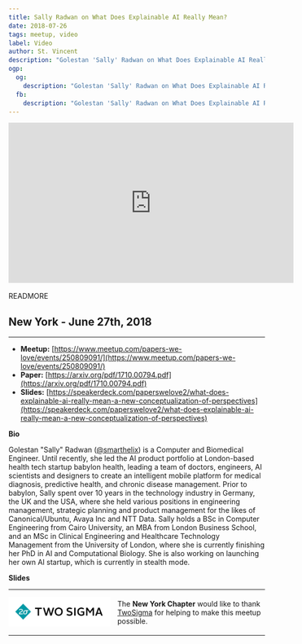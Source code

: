 ```yaml
---
title: Sally Radwan on What Does Explainable AI Really Mean?
date: 2018-07-26
tags: meetup, video
label: Video
author: St. Vincent
description: "Golestan 'Sally' Radwan on What Does Explainable AI Really Mean? A New Conceptualization of Perspectives"
ogp:
  og:
    description: "Golestan 'Sally' Radwan on What Does Explainable AI Really Mean? A New Conceptualization of Perspectives"
  fb:
    description: "Golestan 'Sally' Radwan on What Does Explainable AI Really Mean? A New Conceptualization of Perspectives"
---
```


<iframe class="video" width="560" height="315" src="https://www.youtube.com/embed/KTpJCD3stlw" frameborder="0" allowfullscreen></iframe>

READMORE

## New York - June 27th, 2018

****

* **Meetup:** [https://www.meetup.com/papers-we-love/events/250809091/](https://www.meetup.com/papers-we-love/events/250809091/)
* **Paper:** [https://arxiv.org/pdf/1710.00794.pdf](https://arxiv.org/pdf/1710.00794.pdf)
* **Slides:** [https://speakerdeck.com/paperswelove2/what-does-explainable-ai-really-mean-a-new-conceptualization-of-perspectives](https://speakerdeck.com/paperswelove2/what-does-explainable-ai-really-mean-a-new-conceptualization-of-perspectives)

**Bio**

Golestan "Sally" Radwan ([@smarthelix](https://twitter.com/smarthelix)) is a Computer and Biomedical Engineer. Until recently, she led the AI product portfolio at London-based health tech startup babylon health, leading a team of doctors, engineers, AI scientists and designers to create an intelligent mobile platform for medical diagnosis, predictive health, and chronic disease management. Prior to babylon, Sally spent over 10 years in the technology industry in Germany, the UK and the USA, where she held various positions in engineering management, strategic planning and product management for the likes of Canonical/Ubuntu, Avaya Inc and NTT Data. Sally holds a BSc in Computer Engineering from Cairo University, an MBA from London Business School, and an MSc in Clinical Engineering and Healthcare Technology Management from the University of London, where she is currently finishing her PhD in AI and Computational Biology. She is also working on launching her own AI startup, which is currently in stealth mode.

**Slides**

<script async class="speakerdeck-embed" data-id="7ba7c454552948c180e2f840bbdb2d38" data-ratio="1.77777777777778" src="//speakerdeck.com/assets/embed.js"></script>

---

<p style="display: flex; flex-direction: row; justify-content: center; align-items: center;">
  <a href="https://www.twosigma.com/"><img src="/images/TwoSigma_RGB.jpg" alt="TwoSigma" title="TwoSigma - Platinum Sponsor of Papers We Love NYC" style="width: 200px; margin: 0 1em 0 0;"></a> <span style="flex: 1;">The <strong>New York Chapter</strong> would like to thank <a href="https://www.twosigma.com">TwoSigma</a> for helping to make this meetup possible.</span>
</p>

---
